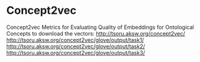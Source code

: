 # Concept2vec
Concept2vec Metrics for Evaluating Quality of Embeddings for Ontological Concepts 
to download the vectors:
http://tsoru.aksw.org/concept2vec/
http://tsoru.aksw.org/concept2vec/glove/output/task1/
http://tsoru.aksw.org/concept2vec/glove/output/task2/
http://tsoru.aksw.org/concept2vec/glove/output/task3/

